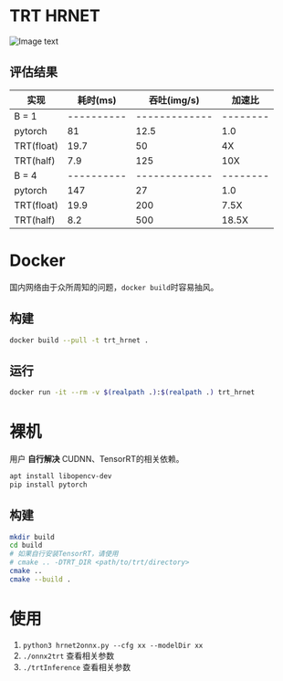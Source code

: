 # TRT HRNET

![Image text](https://github.com/TrtHackathon/Trt_Hrnet/blob/main/image/pose_hrnet_w48_384x288.png)

## 评估结果

| 实现      | 耗时(ms) | 吞吐(img/s) | 加速比 |
|-----------|----------|-------------|--------|
| B = 1     |----------|-------------|--------|
| pytorch   | 81       | 12.5        | 1.0    |
| TRT(float)| 19.7     | 50          | 4X     |
| TRT(half) | 7.9      | 125         | 10X    |
| B = 4     |----------|-------------|--------|
| pytorch   | 147      | 27          | 1.0    |
| TRT(float)| 19.9     | 200         | 7.5X   |
| TRT(half) | 8.2      | 500         | 18.5X  |

# Docker

国内网络由于众所周知的问题，`docker build`时容易抽风。

## 构建

```bash
docker build --pull -t trt_hrnet .
```

## 运行

```bash
docker run -it --rm -v $(realpath .):$(realpath .) trt_hrnet
```

# 裸机

用户 **自行解决** CUDNN、TensorRT的相关依赖。

```bash
apt install libopencv-dev
pip install pytorch
```

## 构建

```bash
mkdir build
cd build
# 如果自行安装TensorRT，请使用
# cmake .. -DTRT_DIR <path/to/trt/directory>
cmake ..
cmake --build .
```

# 使用

1. `python3 hrnet2onnx.py --cfg xx --modelDir xx`
2. `./onnx2trt` 查看相关参数
3. `./trtInference` 查看相关参数
